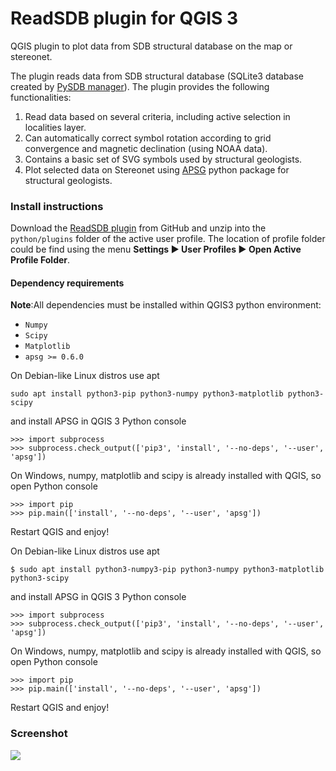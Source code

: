 # ReadSDB plugin for QGIS 3

QGIS plugin to plot data from SDB structural database on the map or stereonet.

The plugin reads data from SDB structural database (SQLite3 database created by [PySDB manager](https://github.com/ondrolexa/pysdb)).
The plugin provides the following functionalities:
1) Read data based on several criteria, including active selection in localities layer.
2) Can automatically correct symbol rotation according to grid convergence and magnetic declination (using NOAA data).
3) Contains a basic set of SVG symbols used by structural geologists.
4) Plot selected data on Stereonet using [APSG](https://github.com/ondrolexa/apsg) python package for structural geologists.

### Install instructions

Download the [ReadSDB plugin](https://github.com/ondrolexa/readsdb/archive/master.zip) from GitHub and unzip into the `python/plugins` folder of the active user profile. The location of profile folder could be find using the menu **Settings ► User Profiles ► Open Active Profile Folder**.

#### Dependency requirements

**Note**:All dependencies must be installed within QGIS3 python environment:

  - `Numpy`
  - `Scipy`
  - `Matplotlib`
  - `apsg >= 0.6.0`

On Debian-like Linux distros use apt

    sudo apt install python3-pip python3-numpy python3-matplotlib python3-scipy

and install APSG in QGIS 3 Python console

    >>> import subprocess
    >>> subprocess.check_output(['pip3', 'install', '--no-deps', '--user', 'apsg'])

On Windows, numpy, matplotlib and scipy is already installed with QGIS, so open Python console

    >>> import pip
    >>> pip.main(['install', '--no-deps', '--user', 'apsg'])

Restart QGIS and enjoy!

On Debian-like Linux distros use apt

    $ sudo apt install python3-numpy3-pip python3-numpy python3-matplotlib python3-scipy

and install APSG in QGIS 3 Python console

    >>> import subprocess
    >>> subprocess.check_output(['pip3', 'install', '--no-deps', '--user', 'apsg'])

On Windows, numpy, matplotlib and scipy is already installed with QGIS, so open Python console

    >>> import pip
    >>> pip.main(['install', '--no-deps', '--user', 'apsg'])

Restart QGIS and enjoy!

### Screenshot

![](help/source/images/readsdb_ani.gif)

